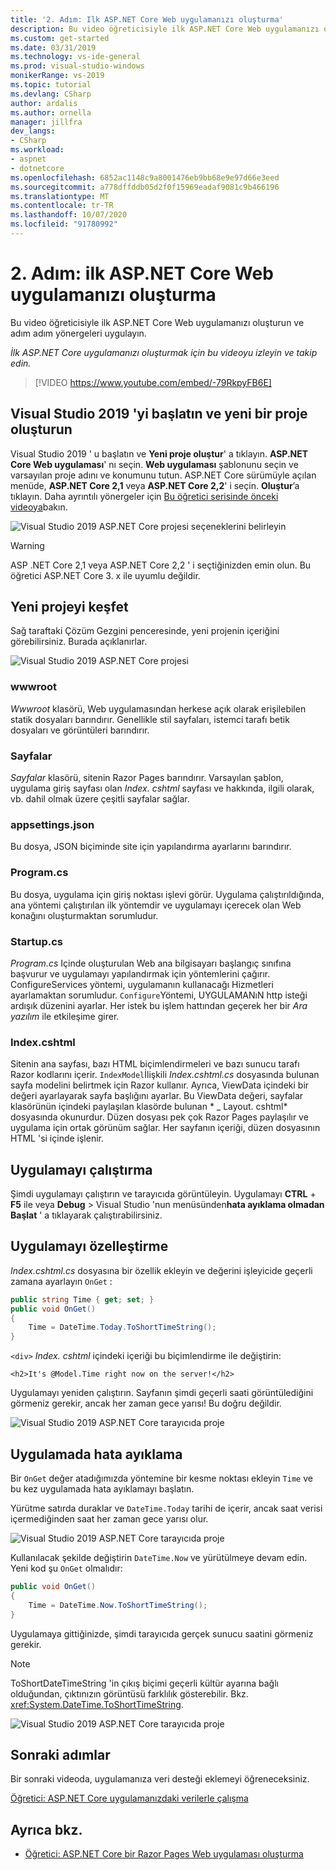 ```yaml
---
title: '2. Adım: Ilk ASP.NET Core Web uygulamanızı oluşturma'
description: Bu video öğreticisiyle ilk ASP.NET Core Web uygulamanızı oluşturun ve adım adım yönergeleri uygulayın.
ms.custom: get-started
ms.date: 03/31/2019
ms.technology: vs-ide-general
ms.prod: visual-studio-windows
monikerRange: vs-2019
ms.topic: tutorial
ms.devlang: CSharp
author: ardalis
ms.author: ornella
manager: jillfra
dev_langs:
- CSharp
ms.workload:
- aspnet
- dotnetcore
ms.openlocfilehash: 6852ac1148c9a8001476eb9bb68e9e97d66e3eed
ms.sourcegitcommit: a778dffddb05d2f0f15969eadaf9081c9b466196
ms.translationtype: MT
ms.contentlocale: tr-TR
ms.lasthandoff: 10/07/2020
ms.locfileid: "91780992"
---
```

# <a name="step-2-create-your-first-aspnet-core-web-app"></a>2. Adım: ilk ASP.NET Core Web uygulamanızı oluşturma

Bu video öğreticisiyle ilk ASP.NET Core Web uygulamanızı oluşturun ve adım adım yönergeleri uygulayın.

_İlk ASP.NET Core uygulamanızı oluşturmak için bu videoyu izleyin ve takip edin._

> [!VIDEO https://www.youtube.com/embed/-79RkpyFB6E]

## <a name="start-visual-studio-2019-and-create-a-new-project"></a>Visual Studio 2019 'yi başlatın ve yeni bir proje oluşturun

Visual Studio 2019 ' u başlatın ve **Yeni proje oluştur**' a tıklayın. **ASP.NET Core Web uygulaması**' nı seçin. **Web uygulaması** şablonunu seçin ve varsayılan proje adını ve konumunu tutun. ASP.NET Core sürümüyle açılan menüde, **ASP.NET Core 2,1** veya **ASP.NET Core 2,2**' i seçin. **Oluştur**’a tıklayın. Daha ayrıntılı yönergeler için [Bu öğretici serisinde önceki videoya](tutorial-aspnet-core-ef-step-01.md)bakın.

![Visual Studio 2019 ASP.NET Core projesi seçeneklerini belirleyin](media/vs-2019/vs2019-choose-aspnetcore-project.png)

> [!WARNING]
> ASP .NET Core 2,1 veya ASP.NET Core 2,2 ' i seçtiğinizden emin olun. Bu öğretici ASP.NET Core 3. x ile uyumlu değildir.

## <a name="explore-the-new-project"></a>Yeni projeyi keşfet

Sağ taraftaki Çözüm Gezgini penceresinde, yeni projenin içeriğini görebilirsiniz. Burada açıklanırlar.

![Visual Studio 2019 ASP.NET Core projesi](media/vs-2019/vs2019-solution-explorer.png)

### <a name="wwwroot"></a>wwwroot

*Wwwroot* klasörü, Web uygulamasından herkese açık olarak erişilebilen statik dosyaları barındırır. Genellikle stil sayfaları, istemci tarafı betik dosyaları ve görüntüleri barındırır.

### <a name="pages"></a>Sayfalar

*Sayfalar* klasörü, sitenin Razor Pages barındırır. Varsayılan şablon, uygulama giriş sayfası olan *Index. cshtml* sayfası ve hakkında, ilgili olarak, vb. dahil olmak üzere çeşitli sayfalar sağlar.

### <a name="appsettingsjson"></a>appsettings.json

Bu dosya, JSON biçiminde site için yapılandırma ayarlarını barındırır.

### <a name="programcs"></a>Program.cs

Bu dosya, uygulama için giriş noktası işlevi görür. Uygulama çalıştırıldığında, ana yöntemi çalıştırılan ilk yöntemdir ve uygulamayı içerecek olan Web konağını oluşturmaktan sorumludur.

### <a name="startupcs"></a>Startup.cs

*Program.cs* Içinde oluşturulan Web ana bilgisayarı başlangıç sınıfına başvurur ve uygulamayı yapılandırmak için yöntemlerini çağırır. ConfigureServices yöntemi, uygulamanın kullanacağı Hizmetleri ayarlamaktan sorumludur. `Configure`Yöntemi, UYGULAMANıN http isteği ardışık düzenini ayarlar. Her istek bu işlem hattından geçerek her bir *Ara yazılım* ile etkileşime girer.

### <a name="indexcshtml"></a>Index.cshtml

Sitenin ana sayfası, bazı HTML biçimlendirmeleri ve bazı sunucu tarafı Razor kodlarını içerir. `IndexModel`İlişkili *Index.cshtml.cs* dosyasında bulunan sayfa modelini belirtmek için Razor kullanır. Ayrıca, ViewData içindeki bir değeri ayarlayarak sayfa başlığını ayarlar. Bu ViewData değeri, sayfalar klasörünün içindeki paylaşılan klasörde bulunan * \_ Layout. cshtml* dosyasında okunurdur. Düzen dosyası pek çok Razor Pages paylaşılır ve uygulama için ortak görünüm sağlar. Her sayfanın içeriği, düzen dosyasının HTML 'si içinde işlenir.

## <a name="run-the-application"></a>Uygulamayı çalıştırma

Şimdi uygulamayı çalıştırın ve tarayıcıda görüntüleyin. Uygulamayı **CTRL** + **F5** ile veya **Debug**  >  Visual Studio 'nun menüsünden**hata ayıklama olmadan Başlat** ' a tıklayarak çalıştırabilirsiniz.

## <a name="customize-the-application"></a>Uygulamayı özelleştirme

*Index.cshtml.cs* dosyasına bir özellik ekleyin ve değerini işleyicide geçerli zamana ayarlayın `OnGet` :

```csharp
public string Time { get; set; }
public void OnGet()
{
    Time = DateTime.Today.ToShortTimeString();
}
```

`<div>` *Index. cshtml* içindeki içeriği bu biçimlendirme ile değiştirin:

```cshtml
<h2>It's @Model.Time right now on the server!</h2>
```

Uygulamayı yeniden çalıştırın. Sayfanın şimdi geçerli saati görüntülediğini görmeniz gerekir, ancak her zaman gece yarısı! Bu doğru değildir.

![Visual Studio 2019 ASP.NET Core tarayıcıda proje](media/vs-2019/vs2019-app-in-browser.png)

## <a name="debug-the-application"></a>Uygulamada hata ayıklama

Bir `OnGet` değer atadığımızda yöntemine bir kesme noktası ekleyin `Time` ve bu kez uygulamada hata ayıklamayı başlatın.

Yürütme satırda duraklar ve `DateTime.Today` tarihi de içerir, ancak saat verisi içermediğinden saat her zaman gece yarısı olur.

![Visual Studio 2019 ASP.NET Core tarayıcıda proje](media/vs-2019/vs2019-breakpoint.png)

Kullanılacak şekilde değiştirin `DateTime.Now` ve yürütülmeye devam edin. Yeni kod şu `OnGet` olmalıdır:

```csharp
public void OnGet()
{
    Time = DateTime.Now.ToShortTimeString();
}
```

Uygulamaya gittiğinizde, şimdi tarayıcıda gerçek sunucu saatini görmeniz gerekir.

> [!NOTE]
> ToShortDateTimeString 'in çıkış biçimi geçerli kültür ayarına bağlı olduğundan, çıktınızın görüntüsü farklılık gösterebilir. Bkz. <xref:System.DateTime.ToShortTimeString>.

![Visual Studio 2019 ASP.NET Core tarayıcıda proje](media/vs-2019/vs2019-app-fixed-in-browser.png)

## <a name="next-steps"></a>Sonraki adımlar

Bir sonraki videoda, uygulamanıza veri desteği eklemeyi öğreneceksiniz.

[Öğretici: ASP.NET Core uygulamanızdaki verilerle çalışma](tutorial-aspnet-core-ef-step-03.md)

## <a name="see-also"></a>Ayrıca bkz.

- [Öğretici: ASP.NET Core bir Razor Pages Web uygulaması oluşturma](/aspnet/core/tutorials/razor-pages/?view=aspnetcore-2.1&preserve-view=true)
